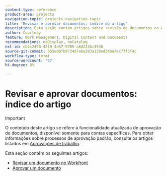 ```yaml
---
content-type: reference
product-area: projects
navigation-topic: projects-navigation-topic
title: "Revisar e aprovar documentos: índice do artigo"
description: Esta seção contém artigos sobre revisão de documentos no Adobe Workfront.
author: Courtney
feature: Work Management, Digital Content and Documents
recommendations: noDisplay, noCatalog
exl-id: cb4c2496-4219-4e37-9785-a8d224bc3936
source-git-commit: b55e06fb9734d7abe203a139ed34ba7ec77f5f4c
workflow-type: tm+mt
source-wordcount: '67'
ht-degree: 0%

---
```


# Revisar e aprovar documentos: índice do artigo

>[!IMPORTANT]
>
>O conteúdo deste artigo se refere à funcionalidade atualizada de aprovação de documentos, disponível somente para contas específicas. Para obter informações sobre processos de aprovação padrão, consulte os artigos listados em [Aprovações de trabalho](/help/quicksilver/review-and-approve-work/manage-approvals/manage-approvals.md).

Esta seção contém os seguintes artigos:

* [Revisar um documento no Workfront](/help/quicksilver/review-and-approve-work/document-reviews-and-approvals/review-and-approve-documents/review-a-document.md)
* [Aprovar um documento](/help/quicksilver/review-and-approve-work/document-reviews-and-approvals/review-and-approve-documents/approve-a-document.md)